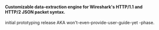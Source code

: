 #### Customizable data-extraction engine for Wireshark's HTTP/1.1 and HTTP/2 JSON packet syntax.

initial prototyping release AKA won't-even-provide-user-guide-yet -phase.
